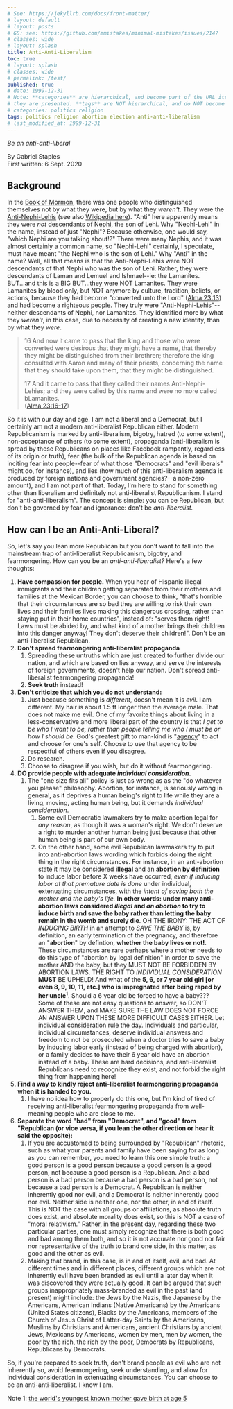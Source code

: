 ```yaml
---
# See: https://jekyllrb.com/docs/front-matter/
# layout: default
# layout: posts
# GS: see: https://github.com/mmistakes/minimal-mistakes/issues/2147
# classes: wide 
# layout: splash
title: Anti-Anti-Liberalism
toc: true
# layout: splash
# classes: wide
# permalink: /test/
published: true
# date: 1999-12-31
# Note: **categories** are hierarchical, and become part of the URL itself, in the order/hierarchy
# they are presented. **tags** are NOT hierarchical, and do NOT become part of the URL itself.
# categories: politics religion
tags: politics religion abortion election anti-anti-liberalism
# last_modified_at: 1999-12-31
---
```


_Be an anti-anti-liberal_

By Gabriel Staples  
First written: 6 Sept. 2020

## Background

In the [Book of Mormon](https://www.churchofjesuschrist.org/study/scriptures/bofm), there was one people who distinguished themselves not by what they were, but by what they *weren't*. They were the [Anti-Nephi-Lehis](https://www.churchofjesuschrist.org/study/scriptures/gs/anti-nephi-lehies) (see also [Wikipedia here](https://en.wikipedia.org/wiki/Anti-Nephi-Lehies)). "Anti" here apparently means they were _not_ descendants of Nephi, the son of Lehi. Why "Nephi-Lehi" in the name, instead of just "Nephi"? Because otherwise, one would say, "which Nephi are you talking about!?" There were many Nephis, and it was almost certainly a common name, so "Nephi-Lehi" certainly, I speculate, must have meant "the Nephi who is the son of Lehi." Why "Anti" in the name? Well, all that means is that the Anti-Nephi-Lehis were NOT descendants of that Nephi who was the son of Lehi. Rather, they were descendants of Laman and Lemuel and Ishmael--ie: the Lamanites. BUT...and this is a BIG BUT...they were NOT Lamanites. They were Lamanites by blood only, but NOT anymore by culture, tradition, beliefs, or actions, because they had become "converted unto the Lord" ([Alma 23:13][alma23]) and had become a righteous people. They truly were "Anti-Nephi-Lehis"--neither descendants of Nephi, nor Lamanites. They identified more by what they _weren't_, in this case, due to necessity of creating a new identity, than by what they _were_.

> 16 And now it came to pass that the king and those who were converted were desirous that they might have a name, that thereby they might be distinguished from their brethren; therefore the king consulted with Aaron and many of their priests, concerning the name that they should take upon them, that they might be distinguished.
> 
> 17 And it came to pass that they called their names Anti-Nephi-Lehies; and they were called by this name and were no more called bLamanites.  
> ([Alma 23:16-17][alma23])

So it is with our day and age. I am not a liberal and a Democrat, but I certainly am not a modern anti-liberalist Republican either. Modern Republicanism is marked by anti-liberalism, bigotry, hatred (to some extent), non-acceptance of others (to some extent), propaganda (anti-liberalism is spread by these Republicans on places like Facebook rampantly, regardless of its origin or truth), fear (the bulk of the Republican agenda is based on inciting fear into people--fear of what those "Democrats" and "evil liberals" might do, for instance), and lies (how much of this anti-liberalism agenda is produced by foreign nations and government agencies?--a non-zero amount), and I am not part of that. Today, I'm here to stand for something other than liberalism and definitely not anti-liberalist Republicanism. I stand for "anti-anti-liberalism". The concept is simple: you can be Republican, but don't be governed by fear and ignorance: don't be _anti-liberalist._

## How can I be an Anti-Anti-Liberal?

So, let's say you lean more Republican but you don't want to fall into the mainstream trap of anti-liberalist Republicanism, bigotry, and fearmongering. How can you be an _anti-anti-liberalist?_ Here's a few thoughts:

1. **Have compassion for people.** When you hear of Hispanic illegal immigrants and their children getting separated from their mothers and families at the Mexican Border, you can choose to think, "that's horrible that their circumstances are so bad they are willing to risk their own lives and their families lives making this dangerous crossing, rather than staying put in their home countries", instead of: "serves them right! Laws must be abided by, and what kind of a mother brings their children into this danger anyway! They don't deserve their children!". Don't be an anti-liberalist Republican.
1. **Don't spread fearmongering anti-liberalist propoganda**
    1. Spreading these untruths which are just created to further divide our nation, and which are based on lies anyway, and serve the interests of foreign governments, doesn't help our nation. Don't spread anti-liberalist fearmongering propaganda!
    1. **Seek truth** instead!
1. **Don't criticize that which you do not understand:**
    1. Just because something is *different*, doesn't mean it is *evil*. I am different. My hair is about 1.5 ft longer than the average male. That does not make me evil. One of my favorite things about living in a less-conservative and more liberal part of the country is that _I get to be who I want to be, rather than people telling me who I *must* be or how I *should* be._ God's greatest gift to man-kind is "[agency](https://www.churchofjesuschrist.org/study/scriptures/gs/agency)" to act and choose for one's self. Choose to use that agency to be respectful of others even if you disagree.
    1. Do research.
    1. Choose to disagree if you wish, but do it without fearmongering.
1. **DO provide people with adequate _individual consideration_.**
    1. The "one size fits all" policy is just as wrong as as the "do whatever you please" philosophy. Abortion, for instance, is seriously wrong in general, as it deprives a human being's right to life while they are a living, moving, acting human being, but it demands _individual consideration_. 
        1. Some evil Democratic lawmakers try to make abortion legal for _any reason_, as though it was a woman's right. We don't deserve a right to murder another human being just because that other human being is part of our own body. 
        1. On the other hand, some evil Republican lawmakers try to put into anti-abortion laws wording which forbids doing the right thing in the right circumstances. For instance, in an anti-abortion state it may be considered **illegal** and an **abortion by definition** to induce labor before X weeks have occurred, _even if inducing labor at that premature date is done_ under individual, extenuating circumstances, with the _intent of saving both the mother and the baby's life._ **In other words: under many anti-abortion laws considered _illegal_ and _an abortion_ to try to induce birth and save the baby rather than letting the baby remain in the womb and surely die**. OH THE IRONY: THE ACT OF *INDUCING BIRTH* in an attempt to *SAVE THE BABY* is, by definition, an early termination of the pregnancy, and therefore an "**abortion**" by defintion, **whether the baby lives or not!**. These circumstances are rare perhaps where a mother needs to do this type of "abortion by legal definition" in order to save the mother AND the baby, but they MUST NOT BE FORBIDDEN BY ABORTION LAWS. THE RIGHT TO _INDIVIDUAL CONSIDERATION_ **MUST** BE UPHELD! And what of the **5, 6, or 7 year old girl [or even 8, 9, 10, 11, etc.] who is impregnated after being raped by her uncle**<sup>1</sup>. Should a 6 year old be forced to have a baby??? Some of these are not easy questions to answer, so DON'T ANSWER THEM, and MAKE SURE THE LAW DOES NOT FORCE AN ANSWER UPON THESE MORE DIFFICULT CASES EITHER. Let individual consideration rule the day. Individuals and particular, individual circumstances, deserve individual answers and freedom to not be prosecuted when a doctor tries to save a baby by inducing labor early (instead of being charged with abortion), or a family decides to have their 6 year old have an abortion instead of a baby. These are hard decisions, and anti-liberalist Republicans need to recognize they exist, and not forbid the right thing from happening here!
1. **Find a way to kindly reject anti-liberalist fearmongering propaganda when it is handed to you.**
    1. I have no idea how to properly do this one, but I'm kind of tired of receiving anti-liberalist fearmongering propaganda from well-meaning people who are close to me.
1. **Separate the word "bad" from "Democrat", and "good" from "Republican (or vice versa, if you lean the other direction or hear it said the opposite):**
    1. If you are accustomed to being surrounded by "Republican" rhetoric, such as what your parents and family have been saying for as long as you can remember, you need to learn this one simple truth: a good person is a good person because a good person is a good person, not because a good person is a Republican. And: a bad person is a bad person because a bad person is a bad person, not because a bad person is a Democrat. A Republican is neither inherently good nor evil, and a Democrat is neither inherently good nor evil. Neither side is neither one, nor the other, in and of itself. This is NOT the case with all groups or affiliations, as absolute truth does exist, and absolute morality does exist, so this is NOT a case of "moral relativism." Rather, in the present day, regarding these two particular parties, one must simply recognize that there is both good and bad among them both, and so it is not accurate nor good nor fair nor representative of the truth to brand one side, in this matter, as good and the other as evil.
    1. Making that brand, in this case, is in and of itself, evil, and bad. At different times and in different places, different groups which are not inherently evil have been branded as evil until a later day when it was discovered they were actually good. It can be argued that such groups inappropriately mass-branded as evil in the past (and present) might include: the Jews by the Nazis, the Japanese by the Americans, American Indians (Native Americans) by the Americans (United States citizens), Blacks by the Americans, members of the Church of Jesus Christ of Latter-day Saints by the Americans, Muslims by Christians and Americans, ancient Christians by ancient Jews, Mexicans by Americans, women by men, men by women, the poor by the rich, the rich by the poor, Democrats by Republicans, Republicans by Democrats.

So, if you're prepared to seek truth, don't brand people as evil who are not inherently so, avoid fearmongering, seek understanding, and allow for individual consideration in extenuating circumstances. You can choose to be an anti-anti-liberalist. I know I am.


Note 1: [the world's youngest known mother gave birth at age 5](https://en.wikipedia.org/wiki/Lina_Medina)


  [alma23]: https://www.churchofjesuschrist.org/study/scriptures/bofm/alma/23.4-7,16-17
